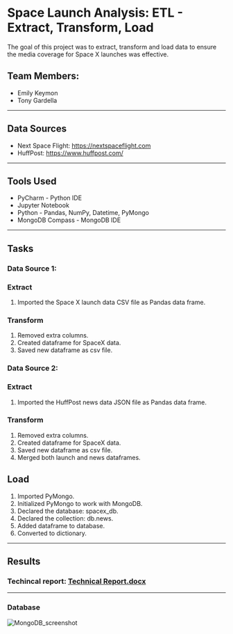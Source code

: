 # Space Launch Analysis: ETL - Extract, Transform, Load
The goal of this project was to extract, transform and load data to ensure the media coverage for Space X launches was effective.  
## Team Members:
* Emily Keymon
* Tony Gardella

---
## Data Sources
* Next Space Flight:  https://nextspaceflight.com
* HuffPost:  https://www.huffpost.com/

---
## Tools Used
* PyCharm - Python IDE
* Jupyter Notebook
* Python - Pandas, NumPy, Datetime, PyMongo
* MongoDB Compass - MongoDB IDE

---
## Tasks
### Data Source 1:
### Extract
1.  Imported the Space X launch data CSV file as Pandas data frame.

### Transform
1.  Removed extra columns.
2.  Created dataframe for SpaceX data.
3.  Saved new dataframe as csv file.  

### Data Source 2:
### Extract
1.  Imported the HuffPost news data JSON file as Pandas data frame.

### Transform
1.  Removed extra columns.
2.  Created dataframe for SpaceX data.
3.  Saved new dataframe as csv file.
4.  Merged both launch and news dataframes.

## Load
1.  Imported PyMongo.
2.  Initialized PyMongo to work with MongoDB.
3.  Declared the database:  spacex_db.
4.  Declared the collection:  db.news.
5.  Added dataframe to database.
6.  Converted to dictionary.

---
## Results
### Techincal report:  [Technical Report.docx](https://github.com/Emily-Keymon/Employee-Attrition-Analysis/files/5759293/Technical.Report.docx)

---
### Database
![MongoDB_screenshot](https://user-images.githubusercontent.com/64673015/103444684-65809980-4c30-11eb-8638-140d2b231abf.PNG)

